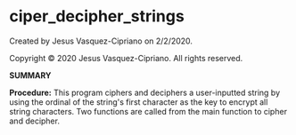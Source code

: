 # ciper_decipher_strings

Created by Jesus Vasquez-Cipriano on 2/2/2020.

Copyright © 2020 Jesus Vasquez-Cipriano. All rights reserved.

**SUMMARY**

**Procedure:**
This program ciphers and deciphers a user-inputted string by using the ordinal of the string's first character as the key to encrypt all string characters. Two functions are called from the main function to cipher and decipher.
